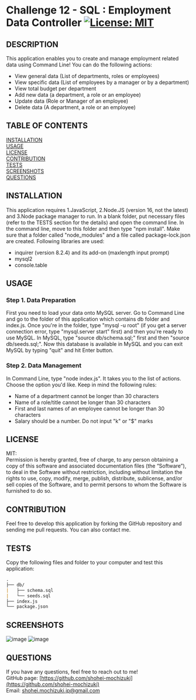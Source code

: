 # Challenge 12 - SQL : Employment Data Controller [![License: MIT](https://img.shields.io/badge/License-MIT-yellow.svg)](https://opensource.org/licenses/MIT)

## DESCRIPTION 
This application enables you to create and manage employment related data using Command Line! You can do the following actions:
* View general data (List of departments, roles or employees)
* View specific data (List of employees by a manager or by a department)
* View total budget per department 
* Add new data (a department, a role or an employee)
* Update data (Role or Manager of an employee)
* Delete data (A department, a role or an employee)

## TABLE OF CONTENTS
[INSTALLATION](#installation)<br>
[USAGE](#usage)<br>
[LICENSE](#license)<br>
[CONTRIBUTION](#contribution)<br>
[TESTS](#tests)<br>
[SCREENSHOTS](#screenshots)<br>
[QUESTIONS](#questions)

## INSTALLATION 
This application requires 1.JavaScript, 2.Node.JS (version 16, not the latest) and 3.Node package manager to run. In a blank folder, put necessary files (refer to the TESTS section for the details) and open the command line. In the command line, move to this folder and then type "npm install". Make sure that a folder called "node_modules" and a file called package-lock.json are created. Following libraries are used:
* inquirer (version 8.2.4) and its add-on (maxlength input prompt)
* mysql2
* console.table

## USAGE 
### Step 1. Data Preparation 
First you need to load your data onto MySQL server. Go to Command Line and go to the folder of this application which contains db folder and index.js. Once you're in the folder, type "mysql -u root" (if you get a server connection error, type "mysql.server start" first) and then you're ready to use MySQL. In MySQL, type "source db/schema.sql;" first and then "source db/seeds.sql;". Now this database is available in MySQL and you can exit MySQL by typing "quit" and hit Enter button.  

### Step 2. Data Management
In Command Line, type "node index.js". It takes you to the list of actions. Choose the option you'd like. Keep in mind the following rules:
* Name of a department cannot be longer than 30 characters
* Name of a role/title cannot be longer than 30 characters
* First and last names of an employee cannot be longer than 30 characters
* Salary should be a number. Do not input "k" or "$" marks

## LICENSE 
MIT:<br>
Permission is hereby granted, free of charge, to any person obtaining a copy of this
software and associated documentation files (the “Software”), to deal in the Software
without restriction, including without limitation the rights to use, copy, modify,
merge, publish, distribute, sublicense, and/or sell copies of the Software, and to 
permit persons to whom the Software is furnished to do so.

## CONTRIBUTION 
Feel free to develop this application by forking the GitHub repository and sending me pull requests. You can also contact me.

## TESTS 
Copy the following files and folder to your computer and test this application:
```md
.
├── db/
|   ├── schema.sql
|   └── seeds.sql
├── index.js          
└── package.json
``` 

## SCREENSHOTS
![image](https://user-images.githubusercontent.com/121307266/219885075-c96eae61-6122-489e-9bc2-903f487dd004.png)
![image](https://user-images.githubusercontent.com/121307266/219885090-e8ccbcd4-892c-4942-b9ee-af84dd14e394.png)

## QUESTIONS 
If you have any questions, feel free to reach out to me!<br>
GitHub page: [https://github.com/shohei-mochizuki](https://github.com/shohei-mochizuki)<br>
Email: [shohei.mochizuki.jp@gmail.com](mailto:shohei.mochizuki.jp@gmail.com)
